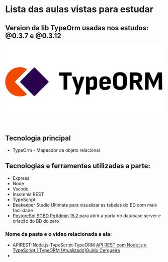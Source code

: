 # Lista das aulas vistas para estudar

## Version da lib TypeOrm usadas nos estudos: @0.3.7 e @0.3.12
<img src="https://github.com/typeorm/typeorm/raw/master/resources/logo_big.png">
&nbsp;&nbsp;&nbsp;&nbsp;&nbsp;&nbsp;&nbsp;&nbsp;&nbsp;&nbsp;&nbsp;&nbsp;&nbsp;

## Tecnologia principal
- TypeOrm - Mapeador de objeto relacional

## Tecnologias e ferramentes utilizadas a parte:
- Express
- Node
- Vscode
- Insomnia REST
- TypeScript
- Beekeeper Studio Ultimate para visualizar as tabelas do BD com mais facilidade
- [PostgreSql SGBD PgAdmin 15.2](https://www.postgresql.org/download/windows/) para abrir a porta do database server e criação do BD do zero

### Nome da pasta e o video relacionada a ela:

- APIREST-Node.js-TypeScript-TypeORM
  [API REST com Node.js e TypeScript | TypeORM [Atualizado]Guido Cerqueira](https://www.youtube.com/watch?v=j8cm2C5-xn8)
-



